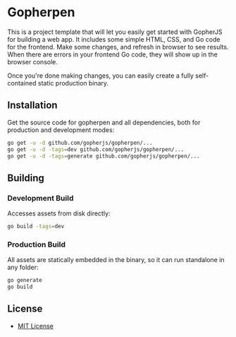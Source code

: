 # Gopherpen

This is a project template that will let you easily get started with GopherJS for building a web app. It includes some simple HTML, CSS, and Go code for the frontend. Make some changes, and refresh in browser to see results. When there are errors in your frontend Go code, they will show up in the browser console.

Once you're done making changes, you can easily create a fully self-contained static production binary.

## Installation

Get the source code for gopherpen and all dependencies, both for production and development modes:

```bash
go get -u -d github.com/gopherjs/gopherpen/...
go get -u -d -tags=dev github.com/gopherjs/gopherpen/...
go get -u -d -tags=generate github.com/gopherjs/gopherpen/...
```

## Building

### Development Build

Accesses assets from disk directly:

```bash
go build -tags=dev
```

### Production Build

All assets are statically embedded in the binary, so it can run standalone in any folder:

```bash
go generate
go build
```

License
-------

- [MIT License](http://opensource.org/licenses/mit-license.php)
